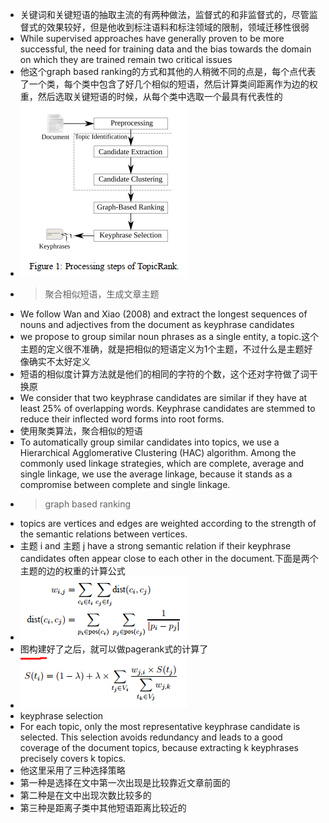 - 关键词和关键短语的抽取主流的有两种做法，监督式的和非监督式的，尽管监督式的效果较好，但是他收到标注语料和标注领域的限制，领域迁移性很弱
- While supervised approaches have generally proven to be more successful, the need for training data and the bias towards the domain on which they are trained remain two critical issues
- 他这个graph based ranking的方式和其他的人稍微不同的点是，每个点代表了一个类，每个类中包含了好几个相似的短语，然后计算类间距离作为边的权重，然后选取关键短语的时候，从每个类中选取一个最具有代表性的
- ![image.png](../assets/image_1667442404092_0.png)
-
  >聚合相似短语，生成文章主题
- We follow Wan and Xiao (2008) and extract the longest sequences of nouns and adjectives from the document as keyphrase candidates
- we propose to group similar noun phrases as a single entity, a topic.这个主题的定义很不准确，就是把相似的短语定义为1个主题，不过什么是主题好像确实不太好定义
- 短语的相似度计算方法就是他们的相同的字符的个数，这个还对字符做了词干换原
- We consider that two keyphrase candidates are similar if they have at least 25% of overlapping words. Keyphrase candidates are stemmed to reduce their inflected word forms into root forms.
- 使用聚类算法，聚合相似的短语
- To automatically group similar candidates into topics, we use a Hierarchical Agglomerative Clustering (HAC) algorithm. Among the commonly used linkage strategies, which are complete, average and single linkage, we use the average linkage, because it stands as a compromise between complete and single linkage.
-
  >graph based ranking
- topics are vertices and edges are weighted according to the strength of the semantic relations between vertices.
- 主题 i and 主题 j have a strong semantic relation if their keyphrase candidates often appear close to each other in the document.下面是两个主题的边的权重的计算公式
- ![image.png](../assets/image_1667443470968_0.png)
- 图构建好了之后，就可以做pagerank式的计算了
- ![image.png](../assets/image_1667445526459_0.png)
- keyphrase selection
- For each topic, only the most representative keyphrase candidate is selected.  This selection avoids redundancy and leads to a good coverage of the document topics, because extracting k keyphrases precisely covers k topics.
- 他这里采用了三种选择策略
- 第一种是选择在文中第一次出现是比较靠近文章前面的
- 第二种是在文中出现次数比较多的
- 第三种是距离子类中其他短语距离比较近的